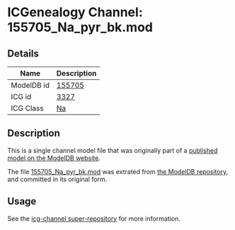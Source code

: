 # ICGenealogy Channel: 155705\_Na\_pyr\_bk.mod

## Details

Name | Description
---- | -----------
ModelDB id | [155705](http://senselab.med.yale.edu/ModelDB/ShowModel.cshtml?model=155705)
ICG id | [3327](http://icg.neurotheory.ox.ac.uk/channels/2/3327)
ICG Class | [Na](http://icg.neurotheory.ox.ac.uk/channels/2)

## Description

This is a single channel model file that was originally part of a [published model on the ModelDB website](http://senselab.med.yale.edu/mModelDB/ShowModel.cshtml?model=155705).

The file [155705\_Na\_pyr\_bk.mod](155705_Na_pyr_bk.mod) was extrated from [the ModelDB repository](http://senselab.med.yale.edu/ModelDB/ShowModel.cshtml?model=155705), and committed in its original form.

## Usage

See the [icg-channel super-repository](https://github.com/icgenealogy/icg-channels) for more information.